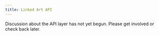```yaml
---
title: Linked Art API
---
```


Discussion about the API layer has not yet begun.  Please get involved or check back later.

